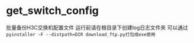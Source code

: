 # get_switch_config
批量备份H3C交换机配置文件
运行前请在根目录下创建log日志文件夹
可以通过`pyinstaller -F --distpath=DIR download_ftp.py打包成exe使用`
